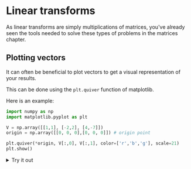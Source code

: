 <script type="text/x-mathjax-config">
  MathJax.Hub.Config({
    tex2jax: {
      inlineMath: [ ['$','$'], ["\\(","\\)"] ],
      processEscapes: true
    }
  });
</script>

<script type="text/javascript" async
  src="https://cdnjs.cloudflare.com/ajax/libs/mathjax/2.7.5/MathJax.js?config=TeX-MML-AM_CHTML">
</script>

# Linear transforms

As linear transforms are simply multiplications of matrices, you've already seen the tools needed to solve these types of problems in the matrices chapter.

## Plotting vectors

It can often be beneficial to plot vectors to get a visual representation of your results.

This can be done using the `plt.quiver` function of matplotlib.

Here is an example:

```python
import numpy as np
import matplotlib.pyplot as plt

V = np.array([[1,1], [-2,2], [4,-7]])
origin = np.array([[0, 0, 0],[0, 0, 0]]) # origin point

plt.quiver(*origin, V[:,0], V[:,1], color=['r','b','g'], scale=21)
plt.show()
```

<details>
<summary>Try it out</summary>

<iframe src="https://trinket.io/embed/python3/1d77dba42d?outputOnly=true&runOption=console&start=result" width="100%" height="356" frameborder="0" marginwidth="0" marginheight="0" allowfullscreen></iframe>
```

</details>